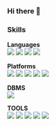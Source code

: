 ### Hi there 👋

### Skills

**Languages**<br>
<img src="https://img.shields.io/badge/python-3776AB?style=flat&logo=python&logoColor=white"/> <img src="https://img.shields.io/badge/mysql-4479A1?style=flat&logo=mysql&logoColor=white"/>
<img src="https://img.shields.io/badge/html5-E34F26?style=flat&logo=html5&logoColor=white"/> <img src="https://img.shields.io/badge/css3-1572B6?style=flat&logo=css3&logoColor=white"/> 

**Platforms**<br>
<img src="https://img.shields.io/badge/ubuntu-E95420?style=flat&logo=ubuntu&logoColor=white"/> 
<img src="https://img.shields.io/badge/apachehadoop-66CCFF?style=flat&logo=apachehadoop&logoColor=white"/> 
<img src="https://img.shields.io/badge/apacheairflow-2496ED?style=flat&logo=apacheairflow&logoColor=white"/>
<img src="https://img.shields.io/badge/linux-FCC624?style=flat&logo=linux&logoColor=white"/>
<img src="https://img.shields.io/badge/docker-017CEE?style=flat&logo=docker&logoColor=white"/>

**DBMS**<br>
<img src="https://img.shields.io/badge/mariadb-003545?style=flat&logo=mariadb&logoColor=white"/>

**TOOLS**<br>
<img src="https://img.shields.io/badge/amazonaws-232F3E?style=flat&logo=amazonaws&logoColor=white"/>
<img src="https://img.shields.io/badge/amazonec2-FF9900?style=flat&logo=amazonec2&logoColor=white"/>
<img src="https://img.shields.io/badge/dbeaver-382923?style=flat&logo=dbeaver&logoColor=white"/>
<img src="https://img.shields.io/badge/visualstudiocode-007ACC?style=flat&logo=visualstudiocode&logoColor=white"/>
<img src="https://img.shields.io/badge/slack-4A154B?style=flat&logo=slack&logoColor=white"/>


<!--
**wkdrudals/wkdrudals** is a ✨ _special_ ✨ repository because its `README.md` (this file) appears on your GitHub profile.

Here are some ideas to get you started:
- 🔭 I’m currently working on ...
- 🌱 I’m currently learning ...
- 👯 I’m looking to collaborate on ...
- 🤔 I’m looking for help with ...
- 💬 Ask me about ...
- 📫 How to reach me: ...
- 😄 Pronouns: ...
- ⚡ Fun fact: ...
-->

